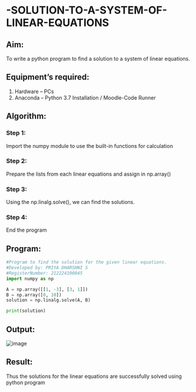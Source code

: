 # -SOLUTION-TO-A-SYSTEM-OF-LINEAR-EQUATIONS
## Aim:
To write a python program to find a solution to a system of linear equations.
## Equipment’s required:
1. 	Hardware – PCs
2. 	Anaconda – Python 3.7 Installation / Moodle-Code Runner
## Algorithm:
### Step 1: 
Import the numpy module to use the built-in functions for calculation
### Step 2: 
Prepare the lists from each linear equations and assign in np.array()
### Step 3: 
Using the np.linalg.solve(), we can find the solutions.
### Step 4: 
End the program
## Program:
```python
#Program to find the solution for the given linear equations.
#Developed by: PRIYA DHARSHNI S
#RegisterNumber: 212224100045
import numpy as np

A = np.array([[1, -3], [3, 1]])  
B = np.array([0, 10])  
solution = np.linalg.solve(A, B)

print(solution)
```
## Output:
![image](https://github.com/user-attachments/assets/424fc924-69da-450c-b6fe-ee51c905d7a6)
## Result: 
Thus the solutions for the linear equations are successfully solved using python program

